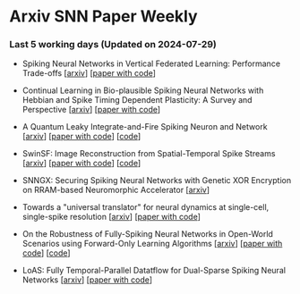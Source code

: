 # Arxiv SNN Paper Weekly


 ### **Last 5 working days (Updated on 2024-07-29)** 


- Spiking Neural Networks in Vertical Federated Learning: Performance Trade-offs [[arxiv](https://arxiv.org/abs/2407.17672)] [[paper with code](https://paperswithcode.com/paper/spiking-neural-networks-in-vertical-federated)]

- Continual Learning in Bio-plausible Spiking Neural Networks with Hebbian and Spike Timing Dependent Plasticity: A Survey and Perspective [[arxiv](https://arxiv.org/abs/2407.17305)] [[paper with code](https://paperswithcode.com/paper/continual-learning-in-bio-plausible-spiking)]

- A Quantum Leaky Integrate-and-Fire Spiking Neuron and Network [[arxiv](https://arxiv.org/abs/2407.16398)] [[paper with code](https://paperswithcode.com/paper/a-quantum-leaky-integrate-and-fire-spiking)] [[code](https://github.com/deanbrand/QSNN)]

- SwinSF: Image Reconstruction from Spatial-Temporal Spike Streams [[arxiv](https://arxiv.org/abs/2407.15708)] [[paper with code](https://paperswithcode.com/paper/swinsf-image-reconstruction-from-spatial)] [[code](https://github.com/bupt-ai-cz/SwinSF)]

- SNNGX: Securing Spiking Neural Networks with Genetic XOR Encryption on RRAM-based Neuromorphic Accelerator [[arxiv](https://arxiv.org/abs/2407.15152)]

- Towards a "universal translator" for neural dynamics at single-cell, single-spike resolution [[arxiv](https://arxiv.org/abs/2407.14668)] [[paper with code](https://paperswithcode.com/paper/towards-a-universal-translator-for-neural)]

- On the Robustness of Fully-Spiking Neural Networks in Open-World Scenarios using Forward-Only Learning Algorithms [[arxiv](https://arxiv.org/abs/2407.14097)] [[paper with code](https://paperswithcode.com/paper/on-the-robustness-of-fully-spiking-neural)] [[code](https://github.com/AnonymousSquirrel316/FFA_OOD)]

- LoAS: Fully Temporal-Parallel Datatflow for Dual-Sparse Spiking Neural Networks [[arxiv](https://arxiv.org/abs/2407.14073)] [[paper with code](https://paperswithcode.com/paper/loas-fully-temporal-parallel-datatflow-for)]

